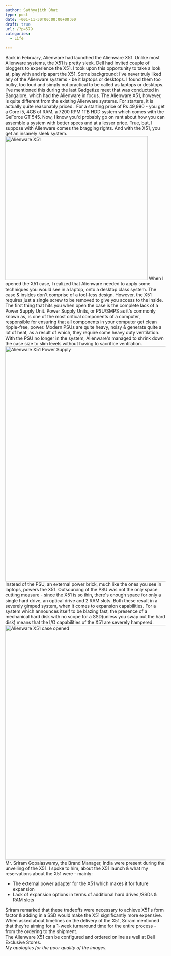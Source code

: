 ```yaml
---
author: Sathyajith Bhat
type: post
date: -001-11-30T00:00:00+00:00
draft: true
url: /?p=579
categories:
  - Life

---
```

Back in February, Alienware had launched the Alienware X51. Unlike most Alienware systems, the X51 is pretty sleek. Dell had invited couple of bloggers to experience the X51. I took upon this opportunity to take a look at, play with and rip apart the X51. Some background: I've never truly liked any of the Alienware systems - be it laptops or desktops. I found them too bulky, too loud and simply not practical to be called as laptops or desktops. I've mentioned this during the last Gadgetize meet that was conducted in Bangalore, which had the Alienware in focus. The Alienware X51, however, is quite different from the existing Alienware systems. For starters, it is actually quite reasonably priced.  For a starting price of Rs 49,990 - you get a Core i5, 4GB of RAM, a 7200 RPM 1TB HDD system which comes with the GeForce GT 545. Now, I know you'd probably go on rant about how you can assemble a system with better specs and at a lesser price. True, but, I suppose with Alienware comes the bragging rights. And with the X51, you get an insanely sleek system.<img class="alignnone" title="Alienware X51" alt="Alienware X51" src="https://cache.techie-buzz.com/images4/sathya/alienware-x51.png" width="447" height="451" /> When I opened the X51 case, I realized that Alienware needed to apply some techniques you would see in a laptop, onto a desktop class system. The case & insides don't comprise of a tool-less design. However, the X51 requires just a single screw to be removed to give you access to the inside. The first thing that hits you when open the case is the complete lack of a Power Supply Unit. Power Supply Units, or PSU/SMPS as it's commonly known as, is one of the most critical components of a computer, responsible for ensuring that all components in your computer get clean ripple-free, power. Modern PSUs are quite heavy, noisy & generate quite a lot of heat, as a result of which, they require some heavy duty ventilation. With the PSU no longer in the system, Alienware's managed to shrink down the case size to slim levels without having to sacrifice ventilation.<img class="alignnone" title="Alienware X51 Power Supply" alt="Alienware X51 Power Supply" src="https://cache.techie-buzz.com/images4/sathya/alienware-x51-power-supply.jpg" width="553" height="737" /> Instead of the PSU, an external power brick, much like the ones you see in laptops, powers the X51. Outsourcing of the PSU was not the only space cutting measure - since the X51 is so thin, there's enough space for only a single hard drive, an optical drive and 2 RAM slots. Both these result in a severely gimped system, when it comes to expansion capabilities. For a system which announces itself to be blazing fast, the presence of a mechanical hard disk with no scope for a SSD(unless you swap out the hard disk) means that the I/O capabilities of the X51 are severely hampered.<img class="alignnone" title="Alienware X51 case opened" alt="Alienware X51 case opened" src="https://cache.techie-buzz.com/images4/sathya/alienware-x51-case-opened.jpg" width="553" height="737" /> Mr. Sriram Gopalaswamy, the Brand Manager, India were present during the unveiling of the X51. I spoke to him, about the X51 launch & what my reservations about the X51 were - mainly: 

  * The external power adapter for the X51 which makes it for future expansion 
  * Lack of expansion options in terms of additional hard drives /SSDs & RAM slots 

<div>
  Sriram remarked that these tradeoffs were necessary to achieve X51's form factor & adding in a SSD would make the X51 significantly more expensive. When asked about timelines on the delivery of the X51, Sriram mentioned that they're aiming for a 1-week turnaround time for the entire process - from the ordering to the shipment.
</div>

<div>
  The Alienware X51 can be configured and ordered online as well at Dell Exclusive Stores.
</div>

<div>
  <em>My apologies for the poor quality of the images.</em>
</div>